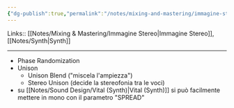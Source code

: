 ```yaml
---
{"dg-publish":true,"permalink":"/notes/mixing-and-mastering/immagine-stereo-sui-sintetizzatori/"}
---
```


Links:: [[Notes/Mixing & Mastering/Immagine Stereo\|Immagine Stereo]], [[Notes/Synth\|Synth]]

---
- Phase Randomization
- Unison
	- Unison Blend ("miscela l'ampiezza")
	- Stereo Unison (decide la stereofonia tra le voci)
- su [[Notes/Sound Design/Vital (Synth)\|Vital (Synth)]] si può facilmente mettere in mono con il parametro "SPREAD"






